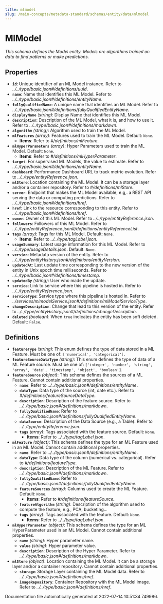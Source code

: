 ```yaml
---
title: mlmodel
slug: /main-concepts/metadata-standard/schemas/entity/data/mlmodel
---
```


# MlModel

*This schema defines the Model entity. Models are algorithms trained on data to find patterns or make predictions.*

## Properties

- **`id`**: Unique identifier of an ML Model instance. Refer to *../../type/basic.json#/definitions/uuid*.
- **`name`**: Name that identifies this ML Model. Refer to *../../type/basic.json#/definitions/entityName*.
- **`fullyQualifiedName`**: A unique name that identifies an ML Model. Refer to *../../type/basic.json#/definitions/fullyQualifiedEntityName*.
- **`displayName`** *(string)*: Display Name that identifies this ML Model.
- **`description`**: Description of the ML Model, what it is, and how to use it. Refer to *../../type/basic.json#/definitions/markdown*.
- **`algorithm`** *(string)*: Algorithm used to train the ML Model.
- **`mlFeatures`** *(array)*: Features used to train the ML Model. Default: `None`.
  - **Items**: Refer to *#/definitions/mlFeature*.
- **`mlHyperParameters`** *(array)*: Hyper Parameters used to train the ML Model. Default: `None`.
  - **Items**: Refer to *#/definitions/mlHyperParameter*.
- **`target`**: For supervised ML Models, the value to estimate. Refer to *../../type/basic.json#/definitions/entityName*.
- **`dashboard`**: Performance Dashboard URL to track metric evolution. Refer to *../../type/entityReference.json*.
- **`mlStore`**: Location containing the ML Model. It can be a storage layer and/or a container repository. Refer to *#/definitions/mlStore*.
- **`server`**: Endpoint that makes the ML Model available, e.g,. a REST API serving the data or computing predictions. Refer to *../../type/basic.json#/definitions/href*.
- **`href`**: Link to the resource corresponding to this entity. Refer to *../../type/basic.json#/definitions/href*.
- **`owner`**: Owner of this ML Model. Refer to *../../type/entityReference.json*.
- **`followers`**: Followers of this ML Model. Refer to *../../type/entityReference.json#/definitions/entityReferenceList*.
- **`tags`** *(array)*: Tags for this ML Model. Default: `None`.
  - **Items**: Refer to *../../type/tagLabel.json*.
- **`usageSummary`**: Latest usage information for this ML Model. Refer to *../../type/usageDetails.json*. Default: `None`.
- **`version`**: Metadata version of the entity. Refer to *../../type/entityHistory.json#/definitions/entityVersion*.
- **`updatedAt`**: Last update time corresponding to the new version of the entity in Unix epoch time milliseconds. Refer to *../../type/basic.json#/definitions/timestamp*.
- **`updatedBy`** *(string)*: User who made the update.
- **`service`**: Link to service where this pipeline is hosted in. Refer to *../../type/entityReference.json*.
- **`serviceType`**: Service type where this pipeline is hosted in. Refer to *../services/mlmodelService.json#/definitions/mlModelServiceType*.
- **`changeDescription`**: Change that lead to this version of the entity. Refer to *../../type/entityHistory.json#/definitions/changeDescription*.
- **`deleted`** *(boolean)*: When `true` indicates the entity has been soft deleted. Default: `False`.
## Definitions

- **`featureType`** *(string)*: This enum defines the type of data stored in a ML Feature. Must be one of: `['numerical', 'categorical']`.
- **`featureSourceDataType`** *(string)*: This enum defines the type of data of a ML Feature source. Must be one of: `['integer', 'number', 'string', 'array', 'date', 'timestamp', 'object', 'boolean']`.
- **`featureSource`** *(object)*: This schema defines the sources of a ML Feature. Cannot contain additional properties.
  - **`name`**: Refer to *../../type/basic.json#/definitions/entityName*.
  - **`dataType`**: Data type of the source (int, date etc.). Refer to *#/definitions/featureSourceDataType*.
  - **`description`**: Description of the feature source. Refer to *../../type/basic.json#/definitions/markdown*.
  - **`fullyQualifiedName`**: Refer to *../../type/basic.json#/definitions/fullyQualifiedEntityName*.
  - **`dataSource`**: Description of the Data Source (e.g., a Table). Refer to *../../type/entityReference.json*.
  - **`tags`** *(array)*: Tags associated with the feature source. Default: `None`.
    - **Items**: Refer to *../../type/tagLabel.json*.
- **`mlFeature`** *(object)*: This schema defines the type for an ML Feature used in an ML Model. Cannot contain additional properties.
  - **`name`**: Refer to *../../type/basic.json#/definitions/entityName*.
  - **`dataType`**: Data type of the column (numerical vs. categorical). Refer to *#/definitions/featureType*.
  - **`description`**: Description of the ML Feature. Refer to *../../type/basic.json#/definitions/markdown*.
  - **`fullyQualifiedName`**: Refer to *../../type/basic.json#/definitions/fullyQualifiedEntityName*.
  - **`featureSources`** *(array)*: Columns used to create the ML Feature. Default: `None`.
    - **Items**: Refer to *#/definitions/featureSource*.
  - **`featureAlgorithm`** *(string)*: Description of the algorithm used to compute the feature, e.g., PCA, bucketing...
  - **`tags`** *(array)*: Tags associated with the feature. Default: `None`.
    - **Items**: Refer to *../../type/tagLabel.json*.
- **`mlHyperParameter`** *(object)*: This schema defines the type for an ML HyperParameter used in an ML Model. Cannot contain additional properties.
  - **`name`** *(string)*: Hyper parameter name.
  - **`value`** *(string)*: Hyper parameter value.
  - **`description`**: Description of the Hyper Parameter. Refer to *../../type/basic.json#/definitions/markdown*.
- **`mlStore`** *(object)*: Location containing the ML Model. It can be a storage layer and/or a container repository. Cannot contain additional properties.
  - **`storage`**: Storage Layer containing the ML Model data. Refer to *../../type/basic.json#/definitions/href*.
  - **`imageRepository`**: Container Repository with the ML Model image. Refer to *../../type/basic.json#/definitions/href*.


Documentation file automatically generated at 2022-07-14 10:51:34.749986.
